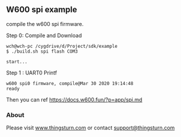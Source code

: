 ## W600 spi example

compile the w600 spi firmware.

Step 0: Compile and Download

``` 
wch@wch-pc /cygdrive/d/Project/sdk/example
$ ./build.sh spi flash COM3

start...

```

Step 1 :  UART0   Printf

```
w600 spi0 firmware, compile@Mar 30 2020 19:14:48
ready

```
Then you can ref https://docs.w600.fun/?p=app/spi.md 

### About

Please visit www.thingsturn.com or contact support@thingsturn.com
